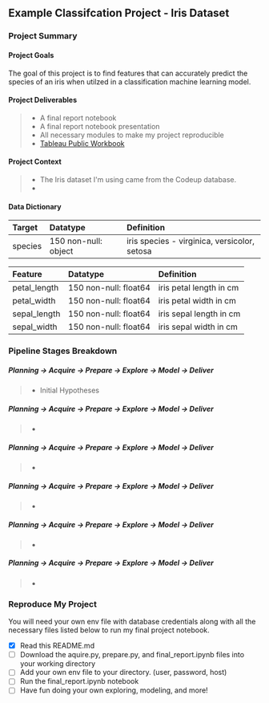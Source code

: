 ## Example Classifcation Project - Iris Dataset
### Project Summary


#### Project Goals
The goal of this project is to find features that can accurately predict the species of an iris when utilzed in a classification machine learning model.

#### Project Deliverables
> - A final report notebook 
> - A final report notebook presentation
> - All necessary modules to make my project reproducible
> - [Tableau Public Workbook]()

#### Project Context
> - The Iris dataset I'm using came from the Codeup database.
> - 


#### Data Dictionary

|Target|Datatype|Definition|
|:-------|:--------|:----------|
| species | 150 non-null: object | iris species - virginica, versicolor, setosa |

|Feature|Datatype|Definition|
|:-------|:--------|:----------|
| petal_length       | 150 non-null: float64 |    iris petal length in cm |
| petal_width        | 150 non-null: float64 |    iris petal width in cm |
| sepal_length       | 150 non-null: float64 |    iris sepal length in cm |
| sepal_width        | 150 non-null: float64 |    iris sepal width in cm |

### Pipeline Stages Breakdown
##### **Planning ->** Acquire -> Prepare -> Explore -> Model -> Deliver
> - Initial Hypotheses


##### Planning -> **Acquire ->** Prepare -> Explore -> Model -> Deliver
> - 

##### Planning -> Acquire -> **Prepare ->** Explore -> Model -> Deliver
> - 

##### Planning -> Acquire -> Prepare -> **Explore ->** Model -> Deliver
> - 

##### Planning -> Acquire -> Prepare -> Explore -> **Model ->** Deliver
> - 

##### Planning -> Acquire -> Prepare -> Explore -> Model -> **Deliver**
> - 

### Reproduce My Project
You will need your own env file with database credentials along with all the necessary files listed below to run my final project notebook. 
- [x] Read this README.md
- [ ] Download the aquire.py, prepare.py, and final_report.ipynb files into your working directory
- [ ] Add your own env file to your directory. (user, password, host)
- [ ] Run the final_report.ipynb notebook
- [ ] Have fun doing your own exploring, modeling, and more! 